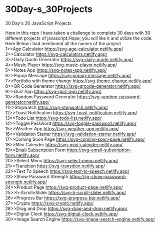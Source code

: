 # 30Day-s_30Projects

30 Day's 30 JavaScript Projects

Here in this repo i have taken a challenge to complete 30 days with 30 different projects of javascript.Hope, you will like it and utilize the code.</br>
Here Below i had mentioned all the names of the project</br>
1>>Age Calculator https://svg-age-calculator.netlify.app/</br>
2>>Calculator https://svg-calculators.netlify.app/</br>
3>>Daily Quote Generator https://svg-daily-quote.netlify.app/</br>
4>>Music Player https://svg-music-player.netlify.app/</br>
5>>Notes App https://svg-notes-app.netlify.app/</br>
6>>Popup Message https://svg-popup-message.netlify.app/</br>
7>>Portfolio with theme change https://svg-theme-change.netlify.app/</br>
8>>QR Code Generator https://svg-qrcode-generator.netlify.app/</br>
9>>Quiz App https://svg-quiz-app.netlify.app/</br>
10>>Random Password Generator https://svg-random-password-generator.netlify.app/</br>
11>>Stopwatch https://svg-stopwatch.netlify.app/</br>
12>>Toast Notification https://svg-toast-notification.netlify.app/</br>
13>>Todo List https://svg-todo-list.netlify.app/</br>
14>>Toggle Password https://svg-toggle-password.netlify.app/</br>
15>>Weather App https://svg-weather-app.netlify.app/</br>
16>>Validation Starter https://svg-validation-starter.netlify.app/</br>
17>>Coming Soon Page https://svg-coming-soon-page.netlify.app/</br>
18>>MIni Calender https://svg-mini-calender.netlify.app/</br>
19>>Email Subscription Form https://svg-email-subscription-form.netlify.app/</br>
20>>Select Menu https://svg-select-menu.netlify.app/</br>
21>>Transition https://svg-transition.netlify.app/</br>
22>>Text To Speech https://svg-text-to-speech.netlify.app/</br>
23>>Show Password Strength https://sg-show-password-strength.netlify.app/</br>
24>>Product Page https://svg-product-page.netlify.app/</br>
25>>h-Scroll=Slider https://svg-h-scroll-slider.netlify.app/</br>
26>>Progress Bar https://svg-progress-bar.netlify.app/</br>
27>>Crypto https://svg-crypto.netlify.app/</br>
28>>Drag and Drop https://svg-drag-and-drop.netlify.app/</br>
29>>Digital Clock https://svg-digital-clock.netlify.app/</br>
30>>Image Search Engine https://svg-image-search-engine.netlify.app/</br>
